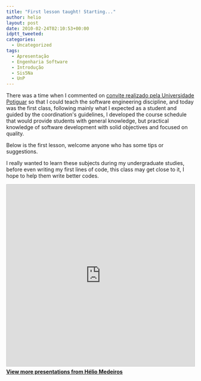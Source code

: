```yaml
---
title: "First lesson taught! Starting..."
author: helio
layout: post
date: 2010-02-24T02:10:53+00:00
idptt_tweeted: 
categories:
  - Uncategorized
tags:
  - Apresentação
  - Engenharia Software
  - Introdução
  - Sis5Na
  - UnP
---
```


There was a time when I commented on <a title="UnP" href="/2010/01/26/ola-unp-mais-um-professor-na-familia/" target="_self">convite realizado pela Universidade Potiguar</a> so that I could teach the software engineering discipline, and today was the first class, following mainly what I expected as a student and guided by the coordination's guidelines, I developed the course schedule that would provide students with general knowledge, but practical knowledge of software development with solid objectives and focused on quality.

Below is the first lesson, welcome anyone who has some tips or suggestions.

I really wanted to learn these subjects during my undergraduate studies, before even writing my first lines of code, this class may get close to it, I hope to help them write better codes. <div style="margin-bottom: 20px;">
<iframe src="https://www.slideshare.net/slideshow/embed_code/key/DOY0KvX1rPPUEh" width="597" height="486" frameborder="0" marginwidth="0" marginheight="0" scrolling="no" style="border:1px solid #CCC; border-width:1px; margin-bottom:5px; max-width: 100%;" allowfullscreen></iframe>
</iframe>
<div style="margin-bottom:5px">
    <strong><a href="//www.slideshare.net/heliomedeiros" target="_blank">View more presentations from Hélio Medeiros</a></strong>
</div>
</div>